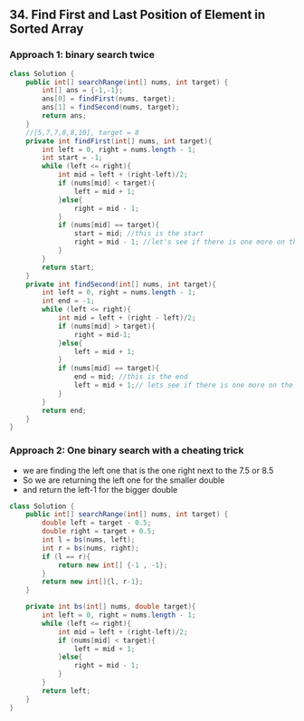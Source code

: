 ## 34. Find First and Last Position of Element in Sorted Array

### Approach 1: binary search twice

```java
class Solution {
    public int[] searchRange(int[] nums, int target) {
        int[] ans = {-1,-1};
        ans[0] = findFirst(nums, target);
        ans[1] = findSecond(nums, target);
        return ans;
    }
    //[5,7,7,8,8,10], target = 8
    private int findFirst(int[] nums, int target){
        int left = 0, right = nums.length - 1;
        int start = -1;
        while (left <= right){
            int mid = left + (right-left)/2;
            if (nums[mid] < target){
                left = mid + 1;
            }else{
                right = mid - 1;
            }
            if (nums[mid] == target){
                start = mid; //this is the start
                right = mid - 1; //let's see if there is one more on the left.
            }
        }
        return start;
    }
    private int findSecond(int[] nums, int target){
        int left = 0, right = nums.length - 1;
        int end = -1;
        while (left <= right){
            int mid = left + (right - left)/2;
            if (nums[mid] > target){
                right = mid-1;
            }else{
                left = mid + 1;
            }
            if (nums[mid] == target){
                end = mid; //this is the end
                left = mid + 1;// lets see if there is one more on the right
            }
        }
        return end;
    }
}
```

### Approach 2: One binary search with a cheating trick

- we are finding the left one that is the one right next to the 7.5 or 8.5
- So we are returning the left one for the smaller double
- and return the left-1 for the bigger double

```java
class Solution {
    public int[] searchRange(int[] nums, int target) {
        double left = target - 0.5;
        double right = target + 0.5;
        int l = bs(nums, left);
        int r = bs(nums, right);
        if (l == r){
            return new int[] {-1 , -1};
        }
        return new int[]{l, r-1};
    }

    private int bs(int[] nums, double target){
        int left = 0, right = nums.length - 1;
        while (left <= right){
            int mid = left + (right-left)/2;
            if (nums[mid] < target){
                left = mid + 1;
            }else{
                right = mid - 1;
            }
        }
        return left;
    }
}

```
